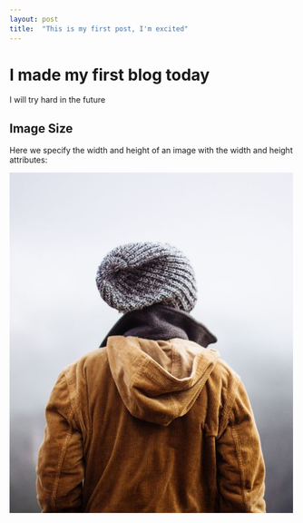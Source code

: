 ```yaml
---
layout: post
title:  "This is my first post, I'm excited"
---
```

# I made my first blog today
I will try hard in the future

<h2>Image Size</h2>

<p>Here we specify the width and height of an image with the width and height attributes:</p>

<img src="img_girl.jpg" alt="Girl in a jacket" width="500" height="600">
